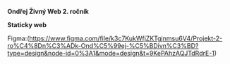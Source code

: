 **Ondřej Živný Web 2. ročník**

**Staticky web** 

Figma:(https://www.figma.com/file/k3c7KukWfjZKTgjnmsu6V4/Projekt-2-ro%C4%8Dn%C3%ADk-Ond%C5%99ej-%C5%BDivn%C3%BD?type=design&node-id=0%3A1&mode=design&t=9KePAhzAQJTdRdrE-1)
